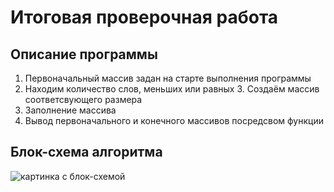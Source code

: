 # Итоговая проверочная работа

## Описание программы
1. Первоначальный массив задан на старте выполнения программы
2. Находим количество слов, меньших или равных 3. Создаём массив соответсвующего размера
3. Заполнение массива 
4. Вывод первоначального и конечного массивов посредсвом функции

## Блок-схема алгоритма
![картинка с блок-схемой](photo_2023-04-06_22-57-31.jpg)
